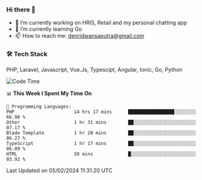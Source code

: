 ### Hi there 👋

- 🔭 I’m currently working on HRIS, Retail and my personal chatting app
- 🌱 I’m currently learning Go
- 📫 How to reach me: denridwansaputra@gmail.com


### 🛠 Tech Stack
PHP, Laravel, Javascript, Vue.Js, Typescipt, Angular, Ionic, Go, Python


<!--START_SECTION:waka-->
![Code Time](http://img.shields.io/badge/Code%20Time-4%2C202%20hrs%2019%20mins-blue)

📊 **This Week I Spent My Time On** 

```text
💬 Programming Languages: 
PHP                      14 hrs 17 mins      █████████████████░░░░░░░░   66.98 % 
Other                    1 hr 31 mins        ██░░░░░░░░░░░░░░░░░░░░░░░   07.17 % 
Blade Template           1 hr 20 mins        ██░░░░░░░░░░░░░░░░░░░░░░░   06.27 % 
TypeScript               1 hr 17 mins        ██░░░░░░░░░░░░░░░░░░░░░░░   06.09 % 
HTML                     50 mins             █░░░░░░░░░░░░░░░░░░░░░░░░   03.92 % 
```


 Last Updated on 05/02/2024 11:31:20 UTC
<!--END_SECTION:waka-->
